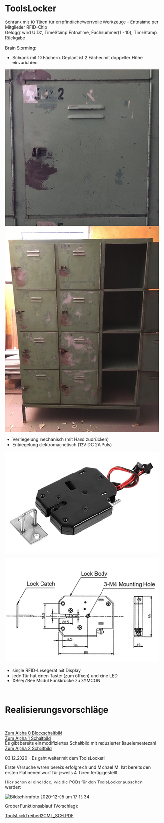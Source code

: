 # ToolsLocker
Schrank mit 10 Türen für empfindliche/wertvolle Werkzeuge - Entnahme per Mitglieder RFID-Chip<br>
Geloggt wird UID2, TimeStamp Entnahme, Fachnummer(1 - 10), TimeStamp Rückgabe
<br><br>
Brain Storming:
- Schrank mit 10 Fächern. Geplant ist 2 Fächer mit doppelter Höhe einzurichten
  
![Locker_2](images/locker_2.png)
![Locker_3](doc/Schrank.jpg)

- Verriegelung mechanisch (mit Hand zudrücken)
- Entriegelung elektromagnetisch (12V DC 2A Puls)

![Lock_1](images/Lock_1.png)

![Abmessungen](doc/Abmessungen.png)

- single RFID-Lesegerät mit Display
- jede Tür hat einen Taster (zum öffnen) und eine LED
- XBee/ZBee Modul Funkbrücke zu SYMCON

<br>
<h1>Realisierungsvorschläge</h1> <br>

[Zum Alpha 0 Blockschaltbild](doc/ToolsLockerSchaltung_A0.pdf)<br>
[Zum Alpha 1 Schaltbild](doc/ToolsLockTreiberI2C_SCH.PDF)<br>
Es gibt bereits ein modifiziertes Schaltbild mit reduzierter Bauelementezahl
[Zum Alpha 2 Schaltbild](doc/ToolsLockTreiberI2CLight_SCH.PDF)

03.12.2020 - Es geht weiter mit dem ToolsLocker!

Erste Versuche waren bereits erfolgreich und Michael M. hat bereits den ersten Platinenentwurf für jeweils 4 Türen fertig gestellt.

Hier schon al eine Idee, wie die PCBs für den ToolsLocker aussehen werden:

![Bildschirmfoto 2020-12-05 um 17 13 34](https://user-images.githubusercontent.com/42463588/101286534-4fc3b400-37eb-11eb-9eb7-2b88002af4fe.png)

Grober Funktionsablauf (Vorschlag):


[ToolsLockTreiberI2CML_SCH.PDF](https://github.com/makerspace-wi/ToolsLocker/files/5668539/ToolsLockTreiberI2CML_SCH.PDF)